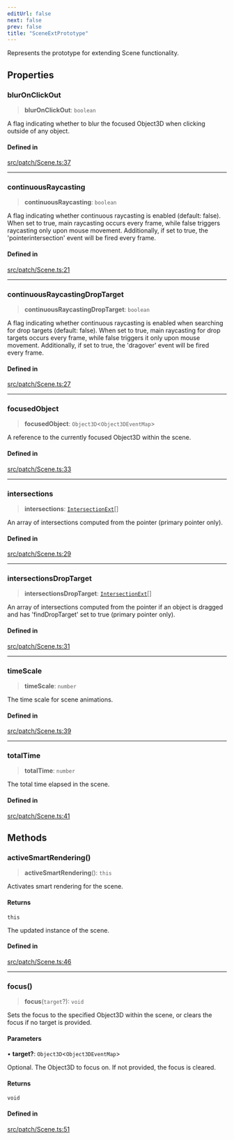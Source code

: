 ```yaml
---
editUrl: false
next: false
prev: false
title: "SceneExtPrototype"
---
```


Represents the prototype for extending Scene functionality.

## Properties

### blurOnClickOut

> **blurOnClickOut**: `boolean`

A flag indicating whether to blur the focused Object3D when clicking outside of any object.

#### Defined in

[src/patch/Scene.ts:37](https://github.com/agargaro/three.ez/blob/b06e30e89a1cb80df2de9df7c48590de59a134ce/src/patch/Scene.ts#L37)

***

### continuousRaycasting

> **continuousRaycasting**: `boolean`

A flag indicating whether continuous raycasting is enabled (default: false).
When set to true, main raycasting occurs every frame, while false triggers raycasting only upon mouse movement.
Additionally, if set to true, the 'pointerintersection' event will be fired every frame.

#### Defined in

[src/patch/Scene.ts:21](https://github.com/agargaro/three.ez/blob/b06e30e89a1cb80df2de9df7c48590de59a134ce/src/patch/Scene.ts#L21)

***

### continuousRaycastingDropTarget

> **continuousRaycastingDropTarget**: `boolean`

A flag indicating whether continuous raycasting is enabled when searching for drop targets (default: false).
When set to true, main raycasting for drop targets occurs every frame, while false triggers it only upon mouse movement. 
Additionally, if set to true, the 'dragover' event will be fired every frame.

#### Defined in

[src/patch/Scene.ts:27](https://github.com/agargaro/three.ez/blob/b06e30e89a1cb80df2de9df7c48590de59a134ce/src/patch/Scene.ts#L27)

***

### focusedObject

> **focusedObject**: `Object3D`\<`Object3DEventMap`\>

A reference to the currently focused Object3D within the scene.

#### Defined in

[src/patch/Scene.ts:33](https://github.com/agargaro/three.ez/blob/b06e30e89a1cb80df2de9df7c48590de59a134ce/src/patch/Scene.ts#L33)

***

### intersections

> **intersections**: [`IntersectionExt`](/api/interfaces/intersectionext/)[]

An array of intersections computed from the pointer (primary pointer only).

#### Defined in

[src/patch/Scene.ts:29](https://github.com/agargaro/three.ez/blob/b06e30e89a1cb80df2de9df7c48590de59a134ce/src/patch/Scene.ts#L29)

***

### intersectionsDropTarget

> **intersectionsDropTarget**: [`IntersectionExt`](/api/interfaces/intersectionext/)[]

An array of intersections computed from the pointer if an object is dragged and has 'findDropTarget' set to true (primary pointer only).

#### Defined in

[src/patch/Scene.ts:31](https://github.com/agargaro/three.ez/blob/b06e30e89a1cb80df2de9df7c48590de59a134ce/src/patch/Scene.ts#L31)

***

### timeScale

> **timeScale**: `number`

The time scale for scene animations.

#### Defined in

[src/patch/Scene.ts:39](https://github.com/agargaro/three.ez/blob/b06e30e89a1cb80df2de9df7c48590de59a134ce/src/patch/Scene.ts#L39)

***

### totalTime

> **totalTime**: `number`

The total time elapsed in the scene.

#### Defined in

[src/patch/Scene.ts:41](https://github.com/agargaro/three.ez/blob/b06e30e89a1cb80df2de9df7c48590de59a134ce/src/patch/Scene.ts#L41)

## Methods

### activeSmartRendering()

> **activeSmartRendering**(): `this`

Activates smart rendering for the scene.

#### Returns

`this`

The updated instance of the scene.

#### Defined in

[src/patch/Scene.ts:46](https://github.com/agargaro/three.ez/blob/b06e30e89a1cb80df2de9df7c48590de59a134ce/src/patch/Scene.ts#L46)

***

### focus()

> **focus**(`target`?): `void`

Sets the focus to the specified Object3D within the scene, or clears the focus if no target is provided.

#### Parameters

• **target?**: `Object3D`\<`Object3DEventMap`\>

Optional. The Object3D to focus on. If not provided, the focus is cleared.

#### Returns

`void`

#### Defined in

[src/patch/Scene.ts:51](https://github.com/agargaro/three.ez/blob/b06e30e89a1cb80df2de9df7c48590de59a134ce/src/patch/Scene.ts#L51)
